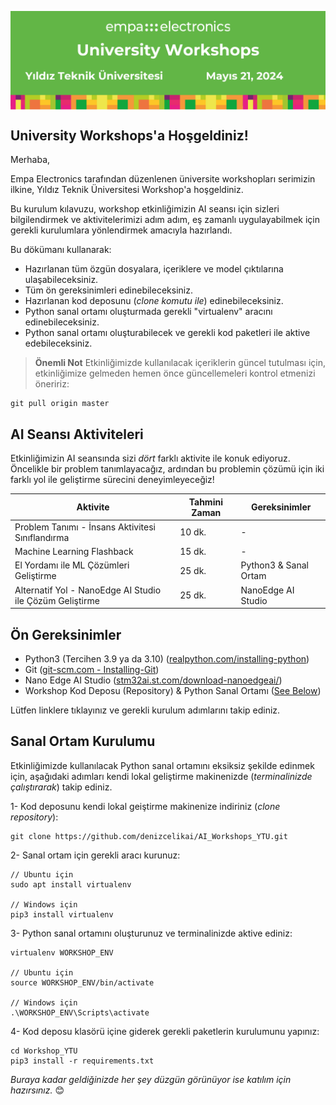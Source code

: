 <p align="center"><img src="additionals/university-workshops-ytu-banner-tr.png" alt="University Workshops" style="display: block; margin: 0 auto" height=/></p>


## University Workshops'a Hoşgeldiniz!

Merhaba, 

Empa Electronics tarafından düzenlenen üniversite workshopları serimizin ilkine, Yıldız Teknik Üniversitesi Workshop'a hoşgeldiniz. 

Bu kurulum kılavuzu, workshop etkinliğimizin AI seansı için sizleri bilgilendirmek ve aktivitelerimizi adım adım, eş zamanlı uygulayabilmek için gerekli kurulumlara yönlendirmek amacıyla hazırlandı.

Bu dökümanı kullanarak:

- Hazırlanan tüm özgün dosyalara, içeriklere ve model çıktılarına ulaşabileceksiniz. 
- Tüm ön gereksinimleri edinebileceksiniz.
- Hazırlanan kod deposunu (_clone komutu ile_) edinebileceksiniz.
- Python sanal ortamı oluşturmada gerekli "virtualenv" aracını edinebileceksiniz.
- Python sanal ortamı oluşturabilecek ve gerekli kod paketleri ile aktive edebileceksiniz.
  

> **Önemli Not** Etkinliğimizde kullanılacak içeriklerin güncel tutulması için, etkinliğimize gelmeden hemen önce güncellemeleri kontrol etmenizi öneririz:
```
git pull origin master
```

## AI Seansı Aktiviteleri

Etkinliğimizin AI seansında sizi _dört_ farklı aktivite ile konuk ediyoruz. Öncelikle bir problem tanımlayacağız, ardından bu problemin çözümü için iki farklı yol ile geliştirme sürecini deneyimleyeceğiz!

| Aktivite | Tahmini Zaman | Gereksinimler |
| ------ | ------ | ------ | 
| Problem Tanımı - İnsans Aktivitesi Sınıflandırma | 10 dk.| - |
| Machine Learning Flashback | 15 dk.|  - |
| El Yordamı ile ML Çözümleri Geliştirme | 25 dk.| Python3 & Sanal Ortam|
| Alternatif Yol - NanoEdge AI Studio ile Çözüm Geliştirme | 25 dk.| NanoEdge AI Studio |

## Ön Gereksinimler

- Python3 (Tercihen 3.9 ya da 3.10) ([realpython.com/installing-python](https://realpython.com/installing-python))
- Git ([git-scm.com - Installing-Git](https://git-scm.com/book/en/v2/Getting-Started-Installing-Git))
- Nano Edge AI Studio ([stm32ai.st.com/download-nanoedgeai/](https://stm32ai.st.com/download-nanoedgeai/))
- Workshop Kod Deposu (Repository) & Python Sanal Ortamı ([See Below](github.com/Empa-Teknoloji/Workshop_YTU#before-we-meet))

Lütfen linklere tıklayınız ve gerekli kurulum adımlarını takip ediniz.

## Sanal Ortam Kurulumu

Etkinliğimizde kullanılacak Python sanal ortamını eksiksiz şekilde edinmek için, aşağıdaki adımları kendi lokal geliştirme makinenizde (_terminalinizde çalıştırarak_) takip ediniz.  

1- Kod deposunu kendi lokal geiştirme makinenize indiriniz (_clone repository_):
```
git clone https://github.com/denizcelikai/AI_Workshops_YTU.git
```
2- Sanal ortam için gerekli aracı kurunuz:
```
// Ubuntu için
sudo apt install virtualenv

// Windows için
pip3 install virtualenv
```
3- Python sanal ortamını oluşturunuz ve terminalinizde aktive ediniz:
```
virtualenv WORKSHOP_ENV

// Ubuntu için
source WORKSHOP_ENV/bin/activate

// Windows için
.\WORKSHOP_ENV\Scripts\activate
```
4- Kod deposu klasörü içine giderek gerekli paketlerin kurulumunu yapınız:

```
cd Workshop_YTU
pip3 install -r requirements.txt
```
_Buraya kadar geldiğinizde her şey düzgün görünüyor ise katılım için hazırsınız._ :blush: